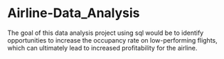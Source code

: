# Airline-Data_Analysis
The goal of this data analysis project using sql would be to identify opportunities to increase the occupancy rate on low-performing flights, which can ultimately lead to increased profitability for the airline.
